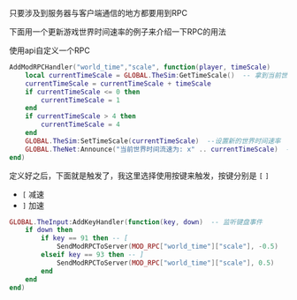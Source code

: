 只要涉及到服务器与客户端通信的地方都要用到RPC

下面用一个更新游戏世界时间速率的例子来介绍一下RPC的用法

使用api自定义一个RPC

```lua
AddModRPCHandler("world_time","scale", function(player, timeScale)
    local currentTimeScale = GLOBAL.TheSim:GetTimeScale()  -- 拿到当前世界时间速率
    currentTimeScale = currentTimeScale + timeScale
    if currentTimeScale <= 0 then
        currentTimeScale = 1
    end
    if currentTimeScale > 4 then
        currentTimeScale = 4
    end
    GLOBAL.TheSim:SetTimeScale(currentTimeScale)  --设置新的世界时间速率
    GLOBAL.TheNet:Announce("当前世界时间流速为: x" .. currentTimeScale)  -- 在游戏里发送匿名公告
end)
```

定义好之后，下面就是触发了，我这里选择使用按键来触发，按键分别是 `[` `]`

- `[` 减速
- `]` 加速

```lua
GLOBAL.TheInput:AddKeyHandler(function(key, down)  -- 监听键盘事件
    if down then
        if key == 91 then -- [
            SendModRPCToServer(MOD_RPC["world_time"]["scale"], -0.5)
        elseif key == 93 then -- ]
            SendModRPCToServer(MOD_RPC["world_time"]["scale"], 0.5)
        end
    end
end)
```